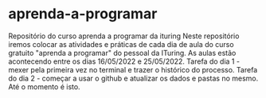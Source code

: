 # aprenda-a-programar
Repositório do curso aprenda a programar da ituring
Neste repositório iremos colocar as atividades e práticas de cada dia de aula do curso gratuito "aprenda a programar" do pessoal da ITuring.
As aulas estão acontecendo entre os dias 16/05/2022 e 25/05/2022.
Tarefa do dia 1 - mexer pela primeira vez no terminal e trazer o histórico do processo.
Tarefa do dia 2 - começar a usar o github e atualizar os dados e pastas no mesmo.
Até o momento é isto.
